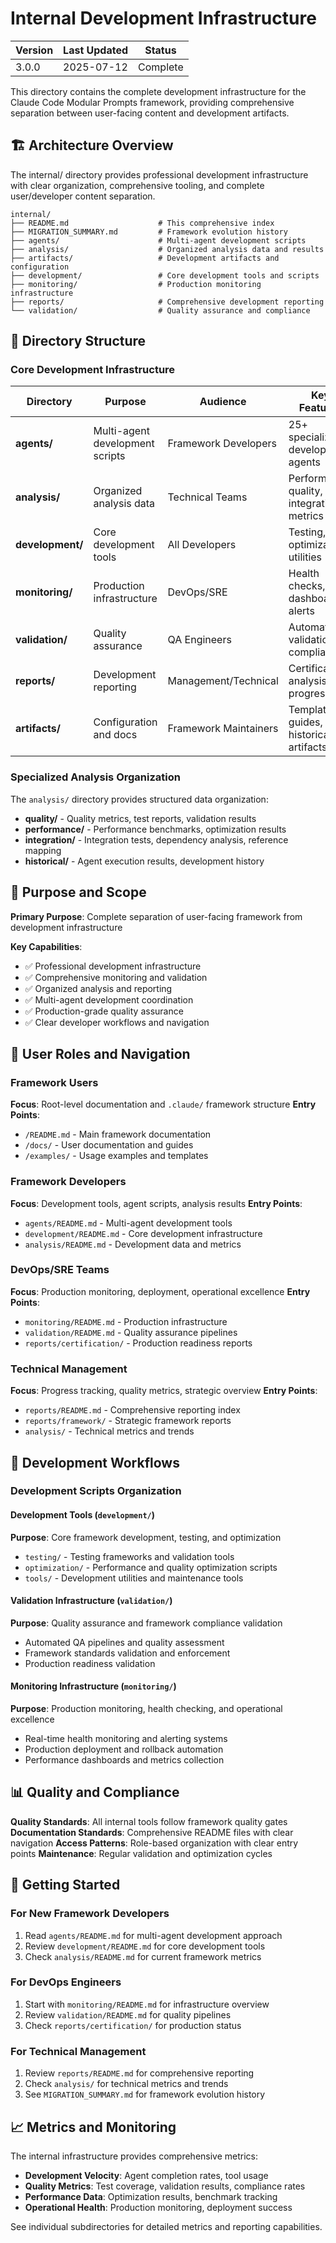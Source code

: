 # Internal Development Infrastructure

| Version | Last Updated | Status |
|---------|-------------|--------|
| 3.0.0   | 2025-07-12  | Complete |

This directory contains the complete development infrastructure for the Claude Code Modular Prompts framework, providing comprehensive separation between user-facing content and development artifacts.

## 🏗️ Architecture Overview

The internal/ directory provides professional development infrastructure with clear organization, comprehensive tooling, and complete user/developer content separation.

```
internal/
├── README.md                    # This comprehensive index
├── MIGRATION_SUMMARY.md         # Framework evolution history
├── agents/                      # Multi-agent development scripts
├── analysis/                    # Organized analysis data and results
├── artifacts/                   # Development artifacts and configuration
├── development/                 # Core development tools and scripts
├── monitoring/                  # Production monitoring infrastructure
├── reports/                     # Comprehensive development reporting
└── validation/                  # Quality assurance and compliance
```

## 📁 Directory Structure

### Core Development Infrastructure

| Directory | Purpose | Audience | Key Features |
|-----------|---------|----------|--------------|
| **agents/** | Multi-agent development scripts | Framework Developers | 25+ specialized development agents |
| **analysis/** | Organized analysis data | Technical Teams | Performance, quality, integration metrics |
| **development/** | Core development tools | All Developers | Testing, optimization, utilities |
| **monitoring/** | Production infrastructure | DevOps/SRE | Health checks, dashboards, alerts |
| **validation/** | Quality assurance | QA Engineers | Automated validation, compliance |
| **reports/** | Development reporting | Management/Technical | Certification, analysis, progress |
| **artifacts/** | Configuration and docs | Framework Maintainers | Templates, guides, historical artifacts |

### Specialized Analysis Organization

The `analysis/` directory provides structured data organization:

- **quality/** - Quality metrics, test reports, validation results
- **performance/** - Performance benchmarks, optimization results
- **integration/** - Integration tests, dependency analysis, reference mapping
- **historical/** - Agent execution results, development history

## 🎯 Purpose and Scope

**Primary Purpose**: Complete separation of user-facing framework from development infrastructure

**Key Capabilities**:
- ✅ Professional development infrastructure
- ✅ Comprehensive monitoring and validation
- ✅ Organized analysis and reporting
- ✅ Multi-agent development coordination
- ✅ Production-grade quality assurance
- ✅ Clear developer workflows and navigation

## 👥 User Roles and Navigation

### Framework Users
**Focus**: Root-level documentation and `.claude/` framework structure
**Entry Points**: 
- `/README.md` - Main framework documentation
- `/docs/` - User documentation and guides
- `/examples/` - Usage examples and templates

### Framework Developers
**Focus**: Development tools, agent scripts, analysis results
**Entry Points**:
- `agents/README.md` - Multi-agent development tools
- `development/README.md` - Core development infrastructure
- `analysis/README.md` - Development data and metrics

### DevOps/SRE Teams
**Focus**: Production monitoring, deployment, operational excellence
**Entry Points**:
- `monitoring/README.md` - Production infrastructure
- `validation/README.md` - Quality assurance pipelines
- `reports/certification/` - Production readiness reports

### Technical Management
**Focus**: Progress tracking, quality metrics, strategic overview
**Entry Points**:
- `reports/README.md` - Comprehensive reporting index
- `reports/framework/` - Strategic framework reports
- `analysis/` - Technical metrics and trends

## 🔧 Development Workflows

### Development Scripts Organization

#### Development Tools (`development/`)
**Purpose**: Core framework development, testing, and optimization
- `testing/` - Testing frameworks and validation tools
- `optimization/` - Performance and quality optimization scripts  
- `tools/` - Development utilities and maintenance tools

#### Validation Infrastructure (`validation/`)
**Purpose**: Quality assurance and framework compliance validation
- Automated QA pipelines and quality assessment
- Framework standards validation and enforcement
- Production readiness validation

#### Monitoring Infrastructure (`monitoring/`)
**Purpose**: Production monitoring, health checking, and operational excellence
- Real-time health monitoring and alerting systems
- Production deployment and rollback automation
- Performance dashboards and metrics collection

## 📊 Quality and Compliance

**Quality Standards**: All internal tools follow framework quality gates
**Documentation Standards**: Comprehensive README files with clear navigation
**Access Patterns**: Role-based organization with clear entry points
**Maintenance**: Regular validation and optimization cycles

## 🚀 Getting Started

### For New Framework Developers
1. Read `agents/README.md` for multi-agent development approach
2. Review `development/README.md` for core development tools
3. Check `analysis/README.md` for current framework metrics

### For DevOps Engineers
1. Start with `monitoring/README.md` for infrastructure overview
2. Review `validation/README.md` for quality pipelines
3. Check `reports/certification/` for production status

### For Technical Management
1. Review `reports/README.md` for comprehensive reporting
2. Check `analysis/` for technical metrics and trends
3. See `MIGRATION_SUMMARY.md` for framework evolution history

## 📈 Metrics and Monitoring

The internal infrastructure provides comprehensive metrics:
- **Development Velocity**: Agent completion rates, tool usage
- **Quality Metrics**: Test coverage, validation results, compliance rates
- **Performance Data**: Optimization results, benchmark tracking
- **Operational Health**: Production monitoring, deployment success

See individual subdirectories for detailed metrics and reporting capabilities.